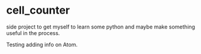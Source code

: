 # cell_counter

side project to get myself to learn some python and maybe make something useful in the process.

Testing adding info on Atom.
